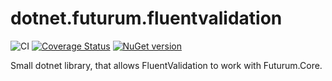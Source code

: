 # dotnet.futurum.fluentvalidation

![CI](https://github.com/futurum-dev/dotnet.futurum.fluentvalidation/workflows/CI/badge.svg)
[![Coverage Status](https://coveralls.io/repos/github/futurum-dev/dotnet.futurum.fluentvalidation/badge.svg?branch=main)](https://coveralls.io/github/futurum-dev/dotnet.futurum.fluentvalidation?branch=main)
[![NuGet version](https://img.shields.io/nuget/v/futurum.fluentvalidation.svg?style=flat&label=nuget%3A%20futurum.fluentvalidation)](https://www.nuget.org/packages/futurum.fluentvalidation)

Small dotnet library, that allows FluentValidation to work with Futurum.Core.
